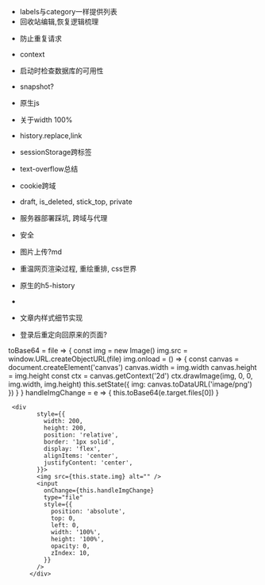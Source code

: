 <!-- - 文章收起后滚动bug? -->
- labels与category一样提供列表
- 回收站编辑,恢复逻辑梳理
<!--- promise.then->async-->
<!--- 控制台博客管理,分页-->
<!--- 各接口更新统计数据-->
- 防止重复请求
- context
- 启动时检查数据库的可用性
- snapshot?

- 原生js
- 关于width 100%
- history.replace,link
- sessionStorage跨标签
- text-overflow总结

- cookie跨域
- draft, is_deleted, stick_top, private

- 服务器部署踩坑, 跨域与代理
- 安全

- 图片上传?md
- 重温网页渲染过程, 重绘重排, css世界
- 原生的h5-history
-
- 文章内样式细节实现

- 登录后重定向回原来的页面?


 toBase64 = file => {
    const img = new Image()
    img.src = window.URL.createObjectURL(file)
    img.onload = () => {
      const canvas = document.createElement('canvas')
      canvas.width = img.width
      canvas.height = img.height
      const ctx = canvas.getContext('2d')
      ctx.drawImage(img, 0, 0, img.width, img.height)
      this.setState({ img: canvas.toDataURL('image/png') })
    }
  }
  handleImgChange = e => {
    this.toBase64(e.target.files[0])
  }

     <div
            style={{
              width: 200,
              height: 200,
              position: 'relative',
              border: '1px solid',
              display: 'flex',
              alignItems: 'center',
              justifyContent: 'center',
            }}>
            <img src={this.state.img} alt="" />
            <input
              onChange={this.handleImgChange}
              type="file"
              style={{
                position: 'absolute',
                top: 0,
                left: 0,
                width: '100%',
                height: '100%',
                opacity: 0,
                zIndex: 10,
              }}
            />
          </div>
